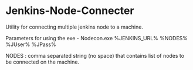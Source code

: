 # Jenkins-Node-Connecter
Utility for connecting multiple jenkins node to a machine.

Parameters for using the exe -
Nodecon.exe %JENKINS_URL% %NODES% %JUser% %JPass%

NODES : comma separated string (no space) that contains list of nodes to be connected on the machine.

